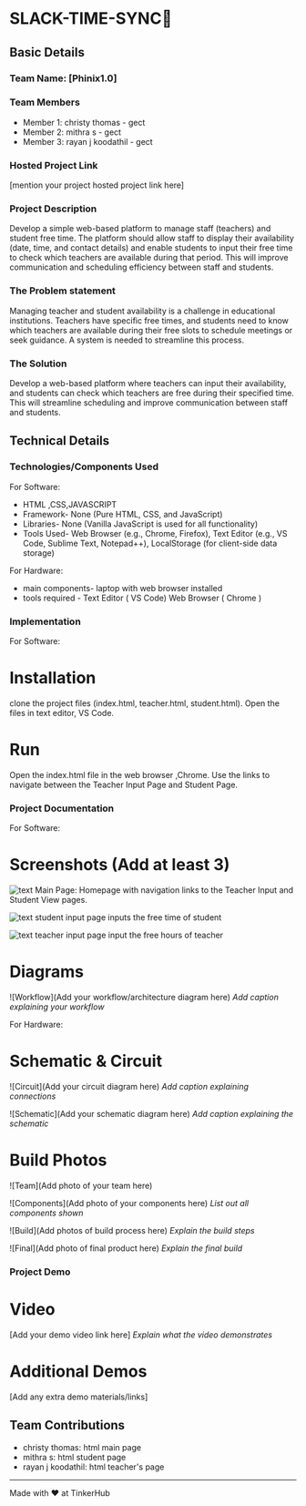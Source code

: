 

# SLACK-TIME-SYNC🎯


## Basic Details
### Team Name: [Phinix1.0]


### Team Members
- Member 1: christy thomas - gect
- Member 2: mithra s - gect
- Member 3: rayan j koodathil - gect

### Hosted Project Link
[mention your project hosted project link here]

### Project Description
Develop a simple web-based platform to manage staff (teachers) and student free time. The platform should allow staff to display their availability (date, time, and contact details) and enable students to input their free time to check which teachers are available during that period. This will improve communication and scheduling efficiency between staff and students.

### The Problem statement
Managing teacher and student availability is a challenge in educational institutions. Teachers have specific free times, and students need to know which teachers are available during their free slots to schedule meetings or seek guidance. A system is needed to streamline this process.

### The Solution
Develop a web-based platform where teachers can input their availability, and students can check which teachers are free during their specified time. This will streamline scheduling and improve communication between staff and students.

## Technical Details
### Technologies/Components Used
For Software:
- HTML ,CSS,JAVASCRIPT
- Framework- None (Pure HTML, CSS, and JavaScript)
- Libraries- None (Vanilla JavaScript is used for all functionality)
- Tools Used- Web Browser (e.g., Chrome, Firefox), 
              Text Editor (e.g., VS Code, Sublime Text, Notepad++), 
              LocalStorage (for client-side data storage)

For Hardware:
- main components- laptop with web browser installed
- tools required - Text Editor ( VS Code)
                   Web Browser ( Chrome )

### Implementation
For Software:
# Installation
clone the project files (index.html, teacher.html, student.html).
Open the files in text editor, VS Code.

# Run
Open the index.html file in the web browser ,Chrome.
Use the links to navigate between the Teacher Input Page and Student Page.

### Project Documentation
For Software:

# Screenshots (Add at least 3)
![text](./screenshot/homepage.png)
Main Page: Homepage with navigation links to the Teacher Input and Student View pages.

![text](./screenshot/studentinputpage.png)
student input page inputs the free time of student

![text](./screenshot/teacherinputpage.png)
teacher input page input the free hours of teacher

# Diagrams
![Workflow](Add your workflow/architecture diagram here)
*Add caption explaining your workflow*

For Hardware:

# Schematic & Circuit
![Circuit](Add your circuit diagram here)
*Add caption explaining connections*

![Schematic](Add your schematic diagram here)
*Add caption explaining the schematic*

# Build Photos
![Team](Add photo of your team here)


![Components](Add photo of your components here)
*List out all components shown*

![Build](Add photos of build process here)
*Explain the build steps*

![Final](Add photo of final product here)
*Explain the final build*

### Project Demo
# Video
[Add your demo video link here]
*Explain what the video demonstrates*

# Additional Demos
[Add any extra demo materials/links]

## Team Contributions
- christy thomas: html main page
- mithra s: html student page
- rayan j koodathil: html teacher's page

---
Made with ❤️ at TinkerHub
